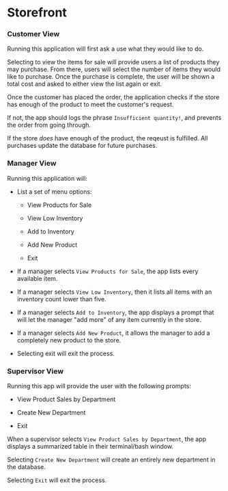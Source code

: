 # Storefront



### Customer View 

Running this application will first ask a use what they would like to do. 

Selecting to view the items for sale will provide users a list of products they may purchase. From there, users will select the number of items they would like to purchase. Once the purchase is complete, the user will be shown a total cost and asked to either view the list again or exit. 

Once the customer has placed the order, the application checks if the store has enough of the product to meet the customer's request.

If not, the app should logs the phrase `Insufficient quantity!`, and prevents the order from going through.

If the store _does_ have enough of the product, the reqeust is fulfilled. All purchases update the database for future purchases. 



### Manager View

Running this application will:

  * List a set of menu options:

    * View Products for Sale
    
    * View Low Inventory
    
    * Add to Inventory
    
    * Add New Product

    * Exit

  * If a manager selects `View Products for Sale`, the app lists every available item.

  * If a manager selects `View Low Inventory`, then it lists all items with an inventory count lower than five.

  * If a manager selects `Add to Inventory`, the app displays a prompt that will let the manager "add more" of any item currently in the store.

  * If a manager selects `Add New Product`, it allows the manager to add a completely new product to the store.

  * Selecting exit will exit the process.

### Supervisor View

Running this app will provide the user with the following prompts: 

   * View Product Sales by Department
   
   * Create New Department

   * Exit

When a supervisor selects `View Product Sales by Department`, the app displays a summarized table in their terminal/bash window. 

Selecting `Create New Department` will create an entirely new department in the database. 

Selecting `Exit` will exit the process. 

